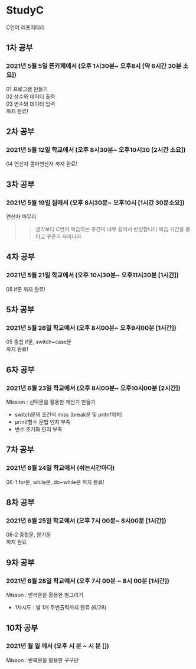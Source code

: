 # StudyC
C언어 리포지터리

## 1차 공부   
### 2021년 5월 5일 뜬카페에서 (오후 1시30분~ 오후8시 [약 6시간 30분 소요]) 
01 프로그램 만들기   
02 상수와 데이터 출력   
03 변수와 데이터 입력   
까지 완료!   

## 2차 공부   
### 2021년 5월 12일 학교에서 (오후 8시30분~ 오후10시30 [2시간 소요])   
04 연산자 콤마연산자
까지 완료!

## 3차 공부   
### 2021년 5월 19일 집에서 (오후 8시30분~ 오후10시 [1시간 30분소요])    
연산자 마무리   
>> 생각보다 C언어 복습하는 주간이 너무 길어서 반성합니다 복습 기간을 줄이고 꾸준히 자라나자    

## 4차 공부   
### 2021년 5월 21일 학교에서 (오후 10시30분~ 오후11시30분 [1시간])    
05 if문 
까지 완료!   

## 5차 공부   
### 2021년 5월 26일 학교에서 (오후 8시00분~ 오후9시00분 [1시간])    
05 중첩 if문, switch~case문  
까지 완료!   

## 6차 공부   
### 2021년 6월 23일 학교에서 (오후 8시00분~ 오후10시00분 [2시간])    
Mission : 선택문을 활용한 계산기 만들기   
- switch문의 조건식 miss (break문 및 pritnf위치)
- printf함수 문법 인지 부족   
- 변수 초기화 인지 부족   

## 7차 공부   
### 2021년 6월 24일 학교에서 (쉬는시간마다)    
06-1 for문, while문, do~while문
까지 완료!   

## 8차 공부   
### 2021년 6월 25일 학교에서 (오후 7시 00분~ 8시00분 [1시간])   
06-2 중첩문, 분기문   
까지 완료   

## 9차 공부   
### 2021년 6월 28일  학교에서 (오후 7시 00분 ~ 8시 00분 [1시간])   
Misson : 반복문을 활용한 별그리기    
- 1차시도 : 별 1개 두번출력까지 완료 (6/28)

## 10차 공부    
### 2021년 월 일 에서 (오후 시 분 ~ 시 분 [])   
Misson : 반복문을 활용한 구구단 



